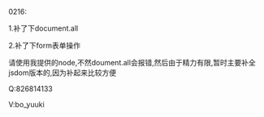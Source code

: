 0216: 

1.补了下document.all 

2.补了下form表单操作

请使用我提供的node,不然doument.all会报错,然后由于精力有限,暂时主要补全jsdom版本的,因为补起来比较方便

Q:826814133

V:bo_yuuki
